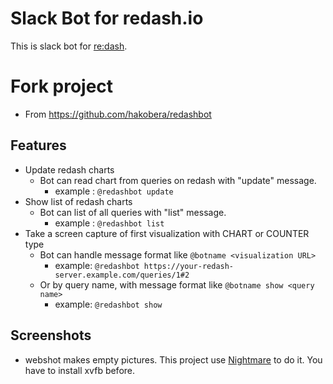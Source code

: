 # Slack Bot for redash.io

This is slack bot for [re:dash](https://redash.io).

# Fork project
- From https://github.com/hakobera/redashbot

## Features

- Update redash charts
  - Bot can read chart from queries on redash with "update" message.
    - example : `@redashbot update`
- Show list of redash charts
  - Bot can list of all queries with "list" message.
    - example : `@redashbot list`
- Take a screen capture of first visualization with CHART or COUNTER type
  - Bot can handle message format like `@botname <visualization URL>`
    - example: `@redashbot https://your-redash-server.example.com/queries/1#2`
  - Or by query name, with message format like `@botname show <query name>`
    - example: `@redashbot show `

## Screenshots

- webshot makes empty pictures. This project use [Nightmare](https://github.com/segmentio/nightmare) to do it. You have to install xvfb before.
